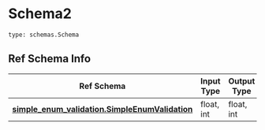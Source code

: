 # Schema2
```
type: schemas.Schema
```

## Ref Schema Info
Ref Schema | Input Type | Output Type
---------- | ---------- | -----------
[**simple_enum_validation.SimpleEnumValidation**](../../../../../../../../../components/schema/simple_enum_validation.md) | float, int | float, int
